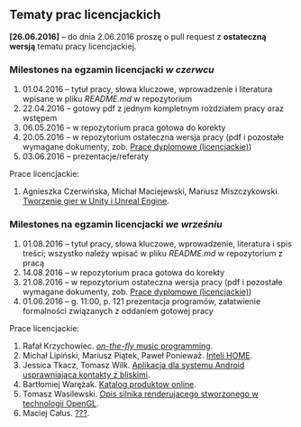 ## Tematy prac licencjackich

**[26.06.2016]** – do dnia 2.06.2016 proszę o pull request z **ostateczną wersją**
tematu pracy licencjackiej.

###  Milestones na egzamin licencjacki *w czerwcu*

1. 01.04.2016 – tytuł pracy, słowa kluczowe, wprowadzenie i literatura
   wpisane w pliku _README.md_ w repozytorium
1. 22.04.2016 – gotowy pdf z jednym kompletnym rozdziałem pracy oraz wstępem
1. 06.05.2016 – w repozytorium praca gotowa do korekty
1. 20.05.2016 – w repozytorium ostateczna wersja pracy (pdf i pozostałe wymagane dokumenty, zob. [Prace dyplomowe (licencjackie)](https://inf.ug.edu.pl/prace-dyplomowe-licencjackie))
1. 03.06.2016 – prezentacje/referaty  

Prace licencjackie:

1. Agnieszka Czerwińska, Michał Maciejewski, Mariusz Miszczykowski.
  [Tworzenie gier w Unity i Unreal Engine](https://github.com/mmaciejewski/Licencjat).


### Milestones na egzamin licencjacki *we wrześniu*

1. 01.08.2016 – tytuł pracy, słowa kluczowe, wprowadzenie, literatura i spis treści;
  wszystko należy wpisać w pliku _README.md_ w repozytorium z pracą
1. 14.08.2016 – w repozytorium praca gotowa do korekty
1. 21.08.2016 – w repozytorium ostateczna wersja pracy (pdf i pozostałe wymagane dokumenty, zob. [Prace dyplomowe (licencjackie)](https://inf.ug.edu.pl/prace-dyplomowe-licencjackie))
1. 01.06.2016 – g. 11:00, p. 121 prezentacja programów, załatwienie formalności związanych
  z oddaniem gotowej pracy

Prace licencjackie:

1. Rafał Krzychowiec.
  [_on-the-fly_ music programming](https://github.com/StringHead/ChucK/blob/master/README.md).
1. Michał Lipiński, Mariusz Piątek, Paweł Ponieważ.
  [Inteli HOME](https://github.com/mlipinski2/licencjat).
1. Jessica Tkacz, Tomasz Wilk. [Aplikacja dla systemu Android usprawniająca kontakty z bliskimi](https://github.com/twilk/remembrCall).
1. Bartłomiej Warężak.
  [Katalog produktow online](https://github.com/ketrab27/licencjat/blob/master/README.md).
1. Tomasz Wasilewski.
  [Opis silnika renderujacego stworzonego w technologii OpenGL](https://github.com/twasilewski/seminarium/blob/master/README.md).
1. Maciej Całus.
  [???](https://github.com/mcalus/licencjat).
